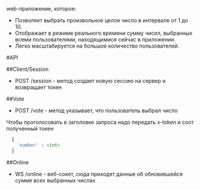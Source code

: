 web-приложение, которое:

- Позволяет выбрать произвольное целое число в интервале от 1 до 10.
- Отображает в режиме реального времени сумму чисел, выбранных всеми пользователями, находящимися сейчас в приложении.
- Легко масштабируется на большое количество пользователей.

#API

##Client/Session
* POST /session - метод создает новую сессию на сервер и возвращает токен

##Vote
* POST /vote - метод указывает, что пользователь выбрал число

Чтобы проголосовать в заголовке запроса надо передать x-token и соот полученный токен
``` python  
  {
    'number' : <int>
  }
```

##Online
* WS /online - веб-сокет, сюда приходят данные об обновившейся сумме всех выбранных числах